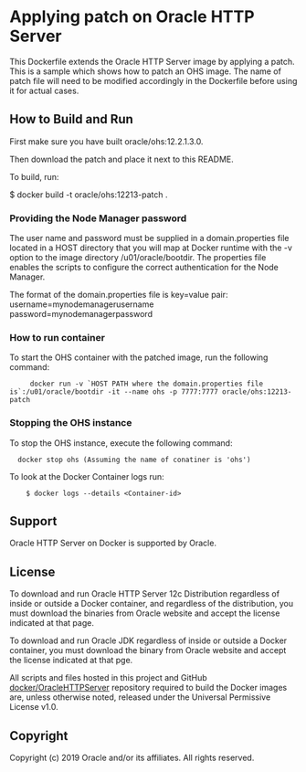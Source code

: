 Applying patch on Oracle HTTP Server 
===============
This Dockerfile extends the Oracle HTTP Server image by applying a patch. This is a sample which shows how to patch an OHS image.
The name of patch file will need to be modified accordingly in the Dockerfile before using it for actual cases.

## How to Build and Run

First make sure you have built oracle/ohs:12.2.1.3.0.

Then download the patch and place it next to this README.

To build, run:
      
   $ docker build  -t oracle/ohs:12213-patch .


### Providing the Node Manager password
The user name and password must be supplied in a domain.properties file located in a HOST directory that you will map at Docker runtime with the -v option to the image directory /u01/oracle/bootdir. The properties file enables the scripts to configure the correct authentication for the Node Manager.

The format of the domain.properties file is key=value pair:
username=mynodemanagerusername
password=mynodemanagerpassword

### How to run container


To start the OHS container with the patched image, run the following command:

         docker run -v `HOST PATH where the domain.properties file is`:/u01/oracle/bootdir -it --name ohs -p 7777:7777 oracle/ohs:12213-patch


### Stopping the  OHS instance
To stop the OHS instance, execute the following command:

      docker stop ohs (Assuming the name of conatiner is 'ohs')


To look at the Docker Container logs run:

        $ docker logs --details <Container-id>


## Support
Oracle HTTP Server on Docker is supported by Oracle.


## License
To download and run Oracle HTTP Server 12c Distribution regardless of inside or outside a Docker container, and regardless of the distribution, you must download the binaries from Oracle website and accept the license indicated at that page.

To download and run Oracle JDK regardless of inside or outside a Docker container, you must download the binary from Oracle website and accept the license indicated at that pge.

All scripts and files hosted in this project and GitHub [docker/OracleHTTPServer](./) repository required to build the Docker images are, unless otherwise noted, released under the Universal Permissive License v1.0.

## Copyright
Copyright (c) 2019 Oracle and/or its affiliates. All rights reserved.
